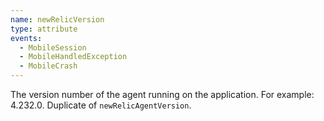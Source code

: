 ```yaml
---
name: newRelicVersion
type: attribute
events:
  - MobileSession
  - MobileHandledException
  - MobileCrash
---
```


The version number of the agent running on the application. For example: 4.232.0.  Duplicate of `newRelicAgentVersion`.
